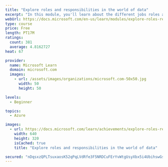 ```yaml
---
title: "Explore roles and responsibilities in the world of data"
excerpt: "In this module, you'll learn about the different jobs roles associated with creating, managing, and using databases. You learn about the key responsibilities of these roles, and the tools that these roles use."
webUrl: https://docs.microsoft.com/en-us/learn/modules/explore-roles-responsibilities-world-of-data/
type: course
price: Free
length: PT17M
ratings:
  count: 381
  average: 4.8162727
heat: 67

provider:
  name: Microsoft Learn
  domain: microsoft.com
  images:
    - url: /assets/images/organizations/microsoft.com-50x50.jpg
      width: 50
      height: 50

levels:
  - Beginner

topics:
  - Azure

images:
  - url: https://docs.microsoft.com/learn/achievements/explore-roles-responsibilities-world-of-data-social.png
    width: 640
    height: 320
    isCached: true
    title: "Explore roles and responsibilities in the world of data"

secured: "nDqsxzQPLTsuxaosK52qPqLVdRfe3F5NRDCuFErYvWtgUsyXbx5i4UbihswGsJMp8gCP4IfhXOjmTgoiv0Ws4v8fH7axiqaVUH7OlTdQGxdxVu8zKVcRG47l19i6A7/OXuiQnxqeJsm+5ipdsyfbT/VSoWVKhZ7cOwidtqbqNB6rFVuo5MbNndWcrsIryuIXppgA0TUmv4raKStZq99D0rVNuq6JRc0WDfWgPo/XzExzNnu17jjrft1WM3GAe5KQ44FUj/uTRLlVPbUYgdkslY3CXXfIh8KV4/ns4Uc7K/vID74ylCy0/jDtpyo0KNsKaQDmyFuVwfmcX+hTmKrjPXQFlb1Vo1yYuOfhNinzn4AivhxyhPfUG/spbp9lwLrPPuD0xiFnJeFm5KYQQoaekA==;sssl7arTduK/xjjt3DaROQ=="
---
```


